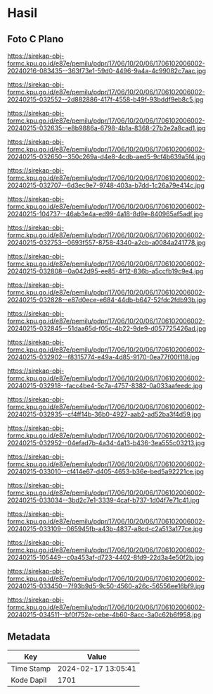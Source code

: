 # Hasil

## Foto C Plano

https://sirekap-obj-formc.kpu.go.id/e87e/pemilu/pdpr/17/06/10/20/06/1706102006002-20240216-083435--363f73e1-59d0-4496-9a4a-4c99082c7aac.jpg

https://sirekap-obj-formc.kpu.go.id/e87e/pemilu/pdpr/17/06/10/20/06/1706102006002-20240215-032552--2d882886-417f-4558-b49f-93bddf9eb8c5.jpg

https://sirekap-obj-formc.kpu.go.id/e87e/pemilu/pdpr/17/06/10/20/06/1706102006002-20240215-032635--e8b9886a-6798-4b1a-8368-27b2e2a8cad1.jpg

https://sirekap-obj-formc.kpu.go.id/e87e/pemilu/pdpr/17/06/10/20/06/1706102006002-20240215-032650--350c269a-d4e8-4cdb-aed5-9cf4b639a5f4.jpg

https://sirekap-obj-formc.kpu.go.id/e87e/pemilu/pdpr/17/06/10/20/06/1706102006002-20240215-032707--6d3ec9e7-9748-403a-b7dd-1c26a79e414c.jpg

https://sirekap-obj-formc.kpu.go.id/e87e/pemilu/pdpr/17/06/10/20/06/1706102006002-20240215-104737--46ab3e4a-ed99-4a18-8d9e-840965af5adf.jpg

https://sirekap-obj-formc.kpu.go.id/e87e/pemilu/pdpr/17/06/10/20/06/1706102006002-20240215-032753--0693f557-8758-4340-a2cb-a0084a241778.jpg

https://sirekap-obj-formc.kpu.go.id/e87e/pemilu/pdpr/17/06/10/20/06/1706102006002-20240215-032808--0a042d95-ee85-4f12-836b-a5ccfb19c9e4.jpg

https://sirekap-obj-formc.kpu.go.id/e87e/pemilu/pdpr/17/06/10/20/06/1706102006002-20240215-032828--e87d0ece-e684-44db-b647-52fdc2fdb93b.jpg

https://sirekap-obj-formc.kpu.go.id/e87e/pemilu/pdpr/17/06/10/20/06/1706102006002-20240215-032845--51daa65d-f05c-4b22-9de9-d057725426ad.jpg

https://sirekap-obj-formc.kpu.go.id/e87e/pemilu/pdpr/17/06/10/20/06/1706102006002-20240215-032902--f8315774-e49a-4d85-9170-0ea77f00f118.jpg

https://sirekap-obj-formc.kpu.go.id/e87e/pemilu/pdpr/17/06/10/20/06/1706102006002-20240215-032918--facc4be4-5c7a-4757-8382-0a033aafeedc.jpg

https://sirekap-obj-formc.kpu.go.id/e87e/pemilu/pdpr/17/06/10/20/06/1706102006002-20240215-032935--cf4ff14b-36b0-4927-aab2-ad52ba3f4d59.jpg

https://sirekap-obj-formc.kpu.go.id/e87e/pemilu/pdpr/17/06/10/20/06/1706102006002-20240215-032952--04efad7b-4a34-4a13-b436-3ea555c03213.jpg

https://sirekap-obj-formc.kpu.go.id/e87e/pemilu/pdpr/17/06/10/20/06/1706102006002-20240215-033010--cf414e67-d405-4653-b36e-bed5a92221ce.jpg

https://sirekap-obj-formc.kpu.go.id/e87e/pemilu/pdpr/17/06/10/20/06/1706102006002-20240215-033034--3bd2c7e1-3339-4caf-b737-1d04f7e71c41.jpg

https://sirekap-obj-formc.kpu.go.id/e87e/pemilu/pdpr/17/06/10/20/06/1706102006002-20240215-033109--065945fb-a43b-4837-a8cd-c2a513a177ce.jpg

https://sirekap-obj-formc.kpu.go.id/e87e/pemilu/pdpr/17/06/10/20/06/1706102006002-20240215-105449--c0a453af-d723-4402-8fd9-22d3a4e50f2b.jpg

https://sirekap-obj-formc.kpu.go.id/e87e/pemilu/pdpr/17/06/10/20/06/1706102006002-20240215-033450--7f93b9d5-9c50-4560-a26c-56556ee16bf9.jpg

https://sirekap-obj-formc.kpu.go.id/e87e/pemilu/pdpr/17/06/10/20/06/1706102006002-20240215-034511--bf0f752e-cebe-4b60-8acc-3a0c62b6f958.jpg


## Metadata

| Key        | Value               |
| ---------- | ------------------- |
| Time Stamp | 2024-02-17 13:05:41 |
| Kode Dapil | 1701                |



